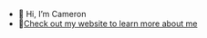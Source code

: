 - :man: Hi, I’m Cameron
- :page_with_curl:[Check out my website to learn more about me](https://cbjoyce.com)
